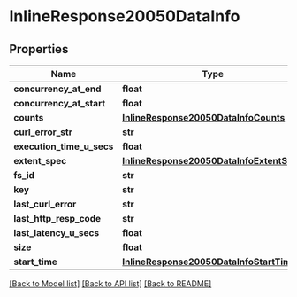 # InlineResponse20050DataInfo

## Properties
Name | Type | Description | Notes
------------ | ------------- | ------------- | -------------
**concurrency_at_end** | **float** |  | [optional] 
**concurrency_at_start** | **float** |  | [optional] 
**counts** | [**InlineResponse20050DataInfoCounts**](InlineResponse20050DataInfoCounts.md) |  | [optional] 
**curl_error_str** | **str** |  | [optional] 
**execution_time_u_secs** | **float** |  | [optional] 
**extent_spec** | [**InlineResponse20050DataInfoExtentSpec**](InlineResponse20050DataInfoExtentSpec.md) |  | [optional] 
**fs_id** | **str** |  | [optional] 
**key** | **str** |  | [optional] 
**last_curl_error** | **str** |  | [optional] 
**last_http_resp_code** | **str** |  | [optional] 
**last_latency_u_secs** | **float** |  | [optional] 
**size** | **float** |  | [optional] 
**start_time** | [**InlineResponse20050DataInfoStartTime**](InlineResponse20050DataInfoStartTime.md) |  | [optional] 

[[Back to Model list]](../README.md#documentation-for-models) [[Back to API list]](../README.md#documentation-for-api-endpoints) [[Back to README]](../README.md)

